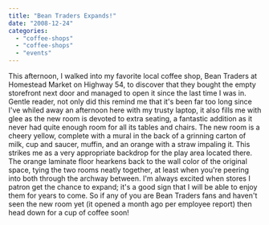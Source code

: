 ```yaml
---
title: "Bean Traders Expands!"
date: "2008-12-24"
categories: 
  - "coffee-shops"
  - "coffee-shops"
  - "events"
---
```


This afternoon, I walked into my favorite local coffee shop, Bean Traders at Homestead Market on Highway 54, to discover that they bought the empty storefront next door and managed to open it since the last time I was in. Gentle reader, not only did this remind me that it's been far too long since I've whiled away an afternoon here with my trusty laptop, it also fills me with glee as the new room is devoted to extra seating, a fantastic addition as it never had quite enough room for all its tables and chairs. The new room is a cheery yellow, complete with a mural in the back of a grinning carton of milk, cup and saucer, muffin, and an orange with a straw impaling it. This strikes me as a very appropriate backdrop for the play area located there. The orange laminate floor hearkens back to the wall color of the original space, tying the two rooms neatly together, at least when you're peering into both through the archway between. I'm always excited when stores I patron get the chance to expand; it's a good sign that I will be able to enjoy them for years to come. So if any of you are Bean Traders fans and haven't seen the new room yet (it opened a month ago per employee report) then head down for a cup of coffee soon!
